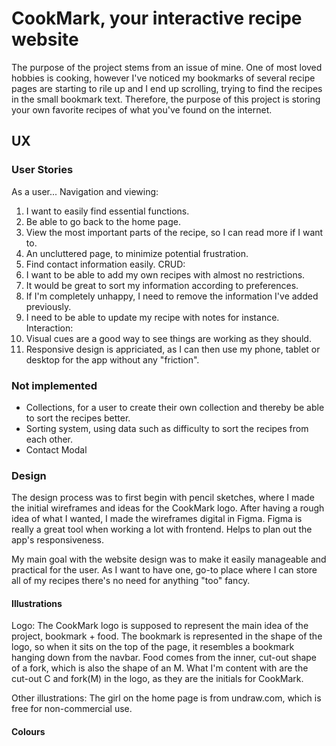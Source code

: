 # CookMark, your interactive recipe website

The purpose of the project stems from an issue of mine. One of most loved hobbies is cooking, however I've
noticed my bookmarks of several recipe pages are starting to rile up and I end up scrolling, trying to find the recipes in the 
small bookmark text. Therefore, the purpose of this project is storing your own favorite recipes of what you've found on the
internet.

## UX

### User Stories

As a user...
Navigation and viewing:
1. I want to easily find essential functions.
2. Be able to go back to the home page.
3. View the most important parts of the recipe, so I can read more if I want to.
4. An uncluttered page, to minimize potential frustration.
5. Find contact information easily.
CRUD:
6. I want to be able to add my own recipes with almost no restrictions.
7. It would be great to sort my information according to preferences.
8. If I'm completely unhappy, I need to remove the information I've added previously.
9. I need to be able to update my recipe with notes for instance.
Interaction:
10. Visual cues are a good way to see things are working as they should.
11. Responsive design is appriciated, as I can then use my phone, tablet or desktop for the app without any "friction".

### Not implemented
* Collections, for a user to create their own collection and thereby be able to sort the recipes better.
* Sorting system, using data such as difficulty to sort the recipes from each other.
* Contact Modal

### Design

The design process was to first begin with pencil sketches, where I made the initial wireframes and
ideas for the CookMark logo. After having a rough idea of what I wanted, I made the wireframes digital in Figma.
Figma is really a great tool when working a lot with frontend. Helps to plan out the app's responsiveness.

My main goal with the website design was to make it easily manageable and practical for the user. As I want to have one, go-to place
where I can store all of my recipes there's no need for anything "too" fancy.

#### Illustrations

Logo: The CookMark logo is supposed to represent the main idea of the project, bookmark + food.
The bookmark is represented in the shape of the logo, so when it sits on the top of the page, it resembles a bookmark
hanging down from the navbar. Food comes from the inner, cut-out shape of a fork, which is also the shape of an M.
What I'm content with are the cut-out C and fork(M) in the logo, as they are the initials for CookMark.

Other illustrations: The girl on the home page is from undraw.com, which is free for non-commercial use.

#### Colours

